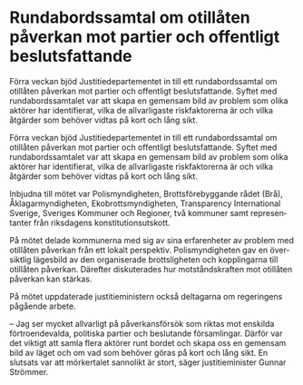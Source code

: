 # Rundabordssamtal om otillåten påverkan mot partier och offentligt beslutsfattande

Förra veckan bjöd Justitie­departe­mentet in till ett runda­bords­samtal om otillåten påverkan mot partier och offentligt besluts­fattande. Syftet med runda­bords­samtalet var att skapa en gemen­sam bild av problem som olika aktörer har identi­fierat, vilka de allvar­ligaste risk­faktorerna är och vilka åtgärder som behöver vidtas på kort och lång sikt.

Förra veckan bjöd Justitie­departe­mentet in till ett runda­bords­samtal om otillåten påverkan mot partier och offentligt besluts­fattande. Syftet med runda­bords­samtalet var att skapa en gemen­sam bild av problem som olika aktörer har identi­fierat, vilka de allvar­ligaste risk­faktorerna är och vilka åtgärder som behöver vidtas på kort och lång sikt.

Inbjudna till mötet var Polis­myndig­heten, Brotts­före­byggande rådet (Brå), Åklagar­myndigheten, Ekobrotts­myndig­heten, Trans­parency Inter­national Sverige, Sveriges Kommuner och Regioner, två kommuner samt represen­tanter från riksdagens konstitu­tions­utskott.

På mötet delade kommu­nerna med sig av sina erfaren­heter av problem med otillåten påverkan från ett lokalt perspektiv. Polis­myndig­heten gav en över­siktlig läges­bild av den organi­serade brotts­ligheten och kopp­lingarna till otillåten påverkan. Därefter disku­terades hur motstånds­kraften mot otillåten påverkan kan stärkas.

På mötet uppdaterade justitie­ministern också deltagarna om regeringens pågående arbete.

– Jag ser mycket allvarligt på påverkans­försök som riktas mot enskilda förtro­ende­valda, politiska partier och beslutande försam­lingar. Därför var det viktigt att samla flera aktörer runt bordet och skapa oss en gemen­sam bild av läget och om vad som behöver göras på kort och lång sikt. En slutsats var att mörker­talet sannolikt är stort, säger justitie­­minister Gunnar Strömmer.
